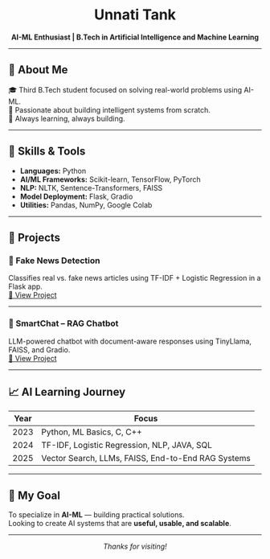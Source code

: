 <h1 align="center">Unnati Tank</h1>
<p align="center"><strong>AI-ML Enthusiast | B.Tech in Artificial Intelligence and Machine Learning</strong></p>

---

## 📌 About Me  
🎓 Third B.Tech student focused on solving real-world problems using AI-ML.  
🚀 Passionate about building intelligent systems from scratch.  
📖 Always learning, always building.  

---

## 🧠 Skills & Tools

- **Languages:** Python  
- **AI/ML Frameworks:** Scikit-learn, TensorFlow, PyTorch  
- **NLP:** NLTK, Sentence-Transformers, FAISS  
- **Model Deployment:** Flask, Gradio  
- **Utilities:** Pandas, NumPy, Google Colab  

---

## 🧪 Projects

### 📰 Fake News Detection  
Classifies real vs. fake news articles using TF-IDF + Logistic Regression in a Flask app.  
[🔗 View Project](https://github.com/unnatii14/Fake-News-Detection-using-Machine-Learning)

---

### 💬 SmartChat – RAG Chatbot  
LLM-powered chatbot with document-aware responses using TinyLlama, FAISS, and Gradio.  
[🔗 View Project](https://github.com/unnatii14/Smart-Chatbot)

---

## 📈 AI Learning Journey

| Year | Focus |
|------|-------|
| 2023 | Python, ML Basics, C, C++ |
| 2024 | TF-IDF, Logistic Regression, NLP, JAVA, SQL |
| 2025 | Vector Search, LLMs, FAISS, End-to-End RAG Systems |

---

## 🧭 My Goal
To specialize in **AI-ML** — building practical solutions.  
Looking to create AI systems that are **useful, usable, and scalable**.

---

<p align="center"><i>Thanks for visiting!</i></p>



<!--
**unnatii14/unnatii14** is a ✨ _special_ ✨ repository because its `README.md` (this file) appears on your GitHub profile.

Here are some ideas to get you started:

- 🔭 I’m currently working on ...
- 🌱 I’m currently learning ...
- 👯 I’m looking to collaborate on ...
- 🤔 I’m looking for help with ...
- 💬 Ask me about ...
- 📫 How to reach me: ...
- 😄 Pronouns: ...
- ⚡ Fun fact: ...
-->

